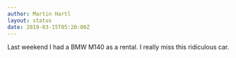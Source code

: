 ```yaml
---
author: Martin Hartl
layout: status
date: 2019-03-15T05:20:00Z
---
```

Last weekend I had a BMW M140 as a rental. I really miss this ridiculous car. 
